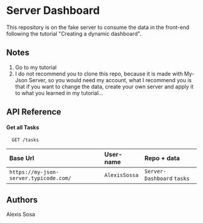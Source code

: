 # Server Dashboard

This repository is on the fake server to consume the data in the front-end following the tutorial "Creating a dynamic dashboard".

## Notes

1. Go to my tutorial
2. I do not recommend you to clone this repo, because it is made with My-Json Server, so you would need my account, what I recommend you is that if you want to change the data, create your own server and apply it to what you learned in my tutorial...

## API Reference

#### Get all Tasks

```http
  GET /tasks
```

| Base Url                               | User-name     | Repo + data                |
| :------------------------------------- | :------------ | :------------------------- |
| `https://my-json-server.typicode.com/` | `AlexisSossa` | `Server-Dashboard` `tasks` |

## Authors

Alexis Sosa